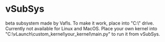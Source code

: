 # vSubSys
beta subsystem made by Vafls. To make it work, place into "C:\\" drive. Currently not available for Linux and MacOS.
Place your own kernel into "C:\\vLaunch\\custom_kernel\\your_kernel\\main.py" to run it from vSubSys.
